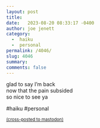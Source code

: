 ```yaml
---
layout: post
title:  
date:   2023-08-20 08:33:17 -0400
author: joe jenett
category:
  -  haiku
  -  personal
permalink: /4046/
slug: 4046
summary: 
comments: false
---
```

glad to say I’m back<br>
now that the pain subsided<br>
so nice to see ya

#haiku #personal

<a href="https://brid.gy/publish/mastodon"><small>(cross-posted to mastodon)</small></a>